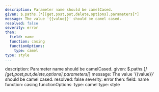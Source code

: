 ---
description: Parameter name should be camelCased.
given: $.paths.[*][get,post,put,delete,options].parameters[*]
message: The value '{{value}}' should be camel cased.
resolved: false
severity: error
then:
  field: name
  function: casing
  functionOptions:
    type: camel
type: style
...description: Parameter name should be camelCased.
given: $.paths.[*][get,post,put,delete,options].parameters[*]
message: The value '{{value}}' should be camel cased.
resolved: false
severity: error
then:
  field: name
  function: casing
  functionOptions:
    type: camel
type: style